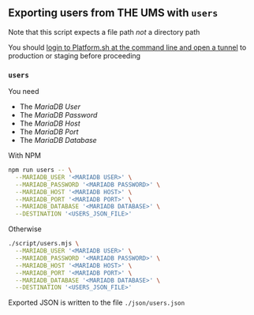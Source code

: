 ## Exporting users from THE UMS with `users`

Note that this script expects a file path _not_ a directory path

You should [login to Platform.sh at the command line and open a tunnel](logging-in-to-platformsh-and-opening-a-tunnel.md) to production or staging before proceeding

### `users`

You need

- The _MariaDB User_
- The _MariaDB Password_
- The _MariaDB Host_
- The _MariaDB Port_
- The _MariaDB Database_

With NPM

```bash
npm run users -- \
  --MARIADB_USER '<MARIADB USER>' \
  --MARIADB_PASSWORD '<MARIADB PASSWORD>' \
  --MARIADB_HOST '<MARIADB HOST>' \
  --MARIADB_PORT '<MARIADB PORT>' \
  --MARIADB_DATABASE '<MARIADB DATABASE>' \
  --DESTINATION '<USERS_JSON_FILE>'
```

Otherwise

```bash
./script/users.mjs \
  --MARIADB_USER '<MARIADB USER>' \
  --MARIADB_PASSWORD '<MARIADB PASSWORD>' \
  --MARIADB_HOST '<MARIADB HOST>' \
  --MARIADB_PORT '<MARIADB PORT>' \
  --MARIADB_DATABASE '<MARIADB DATABASE>' \
  --DESTINATION '<USERS_JSON_FILE>'
```

Exported JSON is written to the file `./json/users.json`
